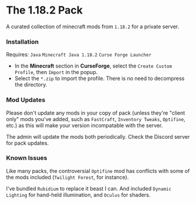 # The 1.18.2 Pack
A curated collection of minecraft mods from `1.18.2` for a private server.
### Installation
Requires: `Java` `Minecraft Java 1.18.2` `Curse Forge Launcher`
- In the **Minecraft** section in **CurseForge**, select the `Create Custom Profile`, then `Import` in the popup.
- Select the `*.zip` to import the profile. There is no need to decompress the directory.
### Mod Updates
Please don't update any mods in your copy of pack (unless they're "client only" mods you've added, such as `FastCraft`, `Inventory Tweaks`, `Optifine`, etc.) as this will make your version incompatable with the server.

The admin will update the mods both periodically. Check the Discord server for pack updates.
### Known Issues
Like many packs, the controversial `Optifine` mod has conflicts with some of the mods included (`Twilight Forest`, for instance). 

I've bundled `Rubidium` to replace it beast I can. And included `Dynamic Lighting` for hand-held illumination, and `Oculus` for shaders.

